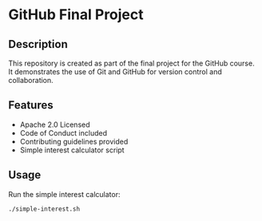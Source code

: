 # GitHub Final Project

## Description
This repository is created as part of the final project for the GitHub course. It demonstrates the use of Git and GitHub for version control and collaboration.

## Features
- Apache 2.0 Licensed
- Code of Conduct included
- Contributing guidelines provided
- Simple interest calculator script

## Usage
Run the simple interest calculator:
```bash
./simple-interest.sh
